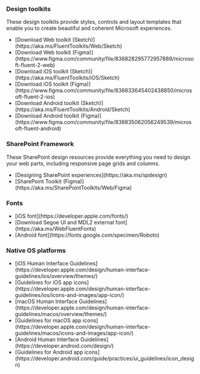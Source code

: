 ### Design toolkits

These design toolkits provide styles, controls and layout templates that enable you to create beautiful and coherent Microsoft experiences.

<ul className="md-list--flex">
  <li className="mdut--half">[Download Web toolkit (Sketch)](https://aka.ms/FluentToolkits/Web/Sketch)</li>
  <li className="mdut--half">[Download Web toolkit (Figma)](https://www.figma.com/community/file/836828295772957889/microsoft-fluent-2-web)</li>
  <li className="mdut--half">[Download iOS toolkit (Sketch)](https://aka.ms/FluentToolkits/iOS/Sketch)</li>
  <li className="mdut--half">[Download iOS toolkit (Figma)](https://www.figma.com/community/file/836833645402438850/microsoft-fluent-2-ios)</li>
  <li className="mdut--half">[Download Android toolkit (Sketch)](https://aka.ms/FluentToolkits/Android/Sketch)</li>
  <li className="mdut--half">[Download Android toolkit (Figma)](https://www.figma.com/community/file/836835062056249539/microsoft-fluent-android)</li>
</ul>

<!-- headings get auto-generated IDs usually, and this page has two "SharePoint Framework" headings -->
<h3 id="sharepoint-framework-design">SharePoint Framework</h3>

These SharePoint design resources provide everything you need to design your web parts, including responsive page grids and columns.

<ul className="md-list--flex">
  <li className="mdut--half">[Designing SharePoint experiences](https://aka.ms/spdesign)</li>
  <li className="mdut--half">[SharePoint Toolkit (Figma)](https://aka.ms/SharePointToolkits/Web/Figma)</li>
</ul>

### Fonts

<ul className="md-list--flex">
  <li className="mdut--half">[iOS font](https://developer.apple.com/fonts/)</li>
  <li className="mdut--half">[Download Segoe UI and MDL2 external font](https://aka.ms/WebFluentFonts)</li>
  <li className="mdut--half">[Android font](https://fonts.google.com/specimen/Roboto)</li>
</ul>

### Native OS platforms

<ul className="md-list--flex">
  <li className="mdut--half">[iOS Human Interface Guidelines](https://developer.apple.com/design/human-interface-guidelines/ios/overview/themes/)</li>
  <li className="mdut--half">[Guidelines for iOS app icons](https://developer.apple.com/design/human-interface-guidelines/ios/icons-and-images/app-icon/)</li>
  <li className="mdut--half">[macOS Human Interface Guidelines](https://developer.apple.com/design/human-interface-guidelines/macos/overview/themes/)</li>
  <li className="mdut--half">[Guidelines for macOS app icons](https://developer.apple.com/design/human-interface-guidelines/macos/icons-and-images/app-icon/)</li>
  <li className="mdut--half">[Android Human Interface Guidelines](https://developer.android.com/design/)</li>
  <li className="mdut--half">[Guidelines for Android app icons](https://developer.android.com/guide/practices/ui_guidelines/icon_design)</li>
</ul>
